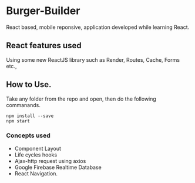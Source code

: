 # Burger-Builder
React based, mobile reponsive, application developed while learning React.

## React features used
Using some new ReactJS library such as Render, Routes, Cache, Forms etc.,

## How to Use.
Take any folder from the repo and open, then do the following commanands.

```
npm install --save
npm start
```
### Concepts used
* Component Layout
* Life cycles hooks
* Ajax-http request using axios
* Google Firebase Realtime Database
* React Navigation.
